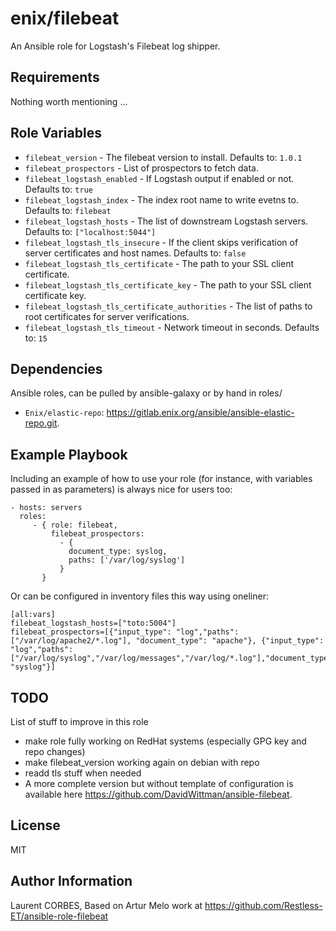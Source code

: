 enix/filebeat
=========

An Ansible role for Logstash's Filebeat log shipper.

Requirements
------------

Nothing worth mentioning ...

Role Variables
--------------

- `filebeat_version` - The filebeat version to install. Defaults to: `1.0.1`
- `filebeat_prospectors` - List of prospectors to fetch data.
- `filebeat_logstash_enabled` - If Logstash output if enabled or not. Defaults to: `true`
- `filebeat_logstash_index` - The index root name to write evetns to. Defaults to: `filebeat`
- `filebeat_logstash_hosts` - The list of downstream Logstash servers. Defaults to: `["localhost:5044"]`
- `filebeat_logstash_tls_insecure` - If the client skips verification of server certificates and host names. Defaults to: `false`
- `filebeat_logstash_tls_certificate` - The path to your SSL client certificate.
- `filebeat_logstash_tls_certificate_key` - The path to your SSL client certificate key.
- `filebeat_logstash_tls_certificate_authorities` - The list of paths to root certificates for server verifications.
- `filebeat_logstash_tls_timeout` - Network timeout in seconds. Defaults to: `15`


Dependencies
------------

Ansible roles, can be pulled by ansible-galaxy or by hand in roles/

- `Enix/elastic-repo`: https://gitlab.enix.org/ansible/ansible-elastic-repo.git.


Example Playbook
----------------

Including an example of how to use your role (for instance, with variables passed in as parameters) is always nice for users too:

    - hosts: servers
      roles:
         - { role: filebeat,
             filebeat_prospectors:
               - {
                 document_type: syslog,
                 paths: ['/var/log/syslog']
               }
           }

Or can be configured in inventory files this way using oneliner:
```
[all:vars]
filebeat_logstash_hosts=["toto:5004"]
filebeat_prospectors=[{"input_type": "log","paths": ["/var/log/apache2/*.log"], "document_type": "apache"}, {"input_type": "log","paths": ["/var/log/syslog","/var/log/messages","/var/log/*.log"],"document_type": "syslog"}]
```

TODO
-----

List of stuff to improve in this role
- make role fully working on RedHat systems (especially GPG key and repo changes)
- make filebeat_version working again on debian with repo
- readd tls stuff when needed
- A more complete version but without template of configuration is available here https://github.com/DavidWittman/ansible-filebeat.

License
-------

MIT

Author Information
------------------

Laurent CORBES, Based on Artur Melo work at https://github.com/Restless-ET/ansible-role-filebeat
